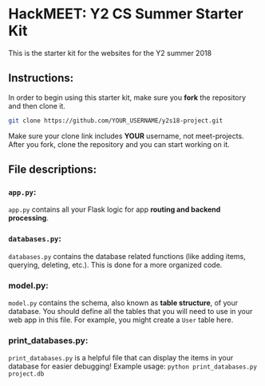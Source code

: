 # HackMEET: Y2 CS Summer Starter Kit
This is the starter kit for the websites for the Y2 summer 2018

## Instructions:
In order to begin using this starter kit, make sure you **fork** the repository and then clone it.
```bash
git clone https://github.com/YOUR_USERNAME/y2s18-project.git
```
Make sure your clone link includes **YOUR** username, not meet-projects.
After you fork, clone the repository and you can start working on it.

## File descriptions:

### `app.py`:
`app.py` contains all your Flask logic for app **routing and backend processing**.

### `databases.py`:
`databases.py` contains the database related functions (like adding items, querying, deleting, etc.). This is done for a more organized code.

### model.py:
`model.py` contains the schema, also known as **table structure**, of your database. You should define all the tables that you will need to use in your web app in this file. For example, you might create a `User` table here.

### print_databases.py:
`print_databases.py` is a helpful file that can display the items in your database for easier debugging! Example usage: ```python print_databases.py project.db```